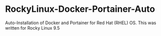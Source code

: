 # RockyLinux-Docker-Portainer-Auto
Auto-Installation of Docker and Portainer for Red Hat (RHEL) OS. This was written for Rocky Linux 9.5
